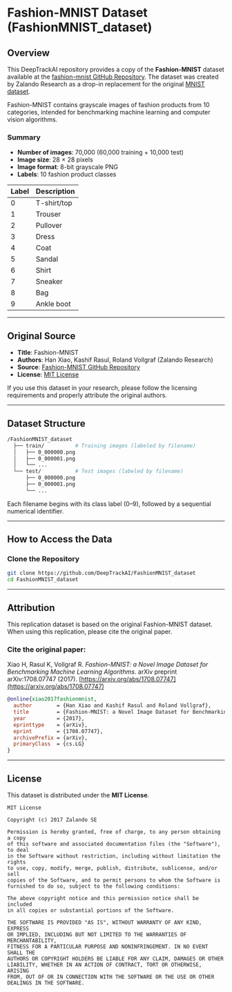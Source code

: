 # Fashion-MNIST Dataset (FashionMNIST_dataset)

## Overview

This DeepTrackAI repository provides a copy of the **Fashion-MNIST** dataset available at the [fashion-mnist GitHub Repository](https://github.com/zalandoresearch/fashion-mnist). The dataset was created by Zalando Research as a drop-in replacement for the original [MNIST dataset](http://yann.lecun.com/exdb/mnist/).  

Fashion-MNIST contains grayscale images of fashion products from 10 categories, intended for benchmarking machine learning and computer vision algorithms.

### Summary
- **Number of images**: 70,000 (60,000 training + 10,000 test)  
- **Image size**: 28 × 28 pixels
- **Image format**: 8-bit grayscale PNG
- **Labels**: 10 fashion product classes
  
| Label | Description |
|-------|-------------|
| 0     | T-shirt/top |
| 1     | Trouser     |
| 2     | Pullover    |
| 3     | Dress       |
| 4     | Coat        |
| 5     | Sandal      |
| 6     | Shirt       |
| 7     | Sneaker     |
| 8     | Bag         |
| 9     | Ankle boot  |

---

## Original Source

- **Title**: Fashion-MNIST  
- **Authors**: Han Xiao, Kashif Rasul, Roland Vollgraf (Zalando Research)  
- **Source**: [Fashion-MNIST GitHub Repository](https://github.com/zalandoresearch/fashion-mnist)  
- **License**: [MIT License](https://github.com/zalandoresearch/fashion-mnist/blob/master/LICENSE)

If you use this dataset in your research, please follow the licensing requirements and properly attribute the original authors.

---

## Dataset Structure

```bash
/FashionMNIST_dataset   
  ├── train/          # Training images (labeled by filename)
  │   ├── 0_000000.png
  │   ├── 0_000001.png
  │   └── ...
  └── test/           # Test images (labeled by filename)
      ├── 0_000000.png
      ├── 0_000001.png
      └── ...

```

Each filename begins with its class label (0–9), followed by a sequential numerical identifier.

---

## How to Access the Data

### Clone the Repository
```bash
git clone https://github.com/DeepTrackAI/FashionMNIST_dataset
cd FashionMNIST_dataset
```

---

## Attribution

This replication dataset is based on the original Fashion-MNIST dataset. When using this replication, please cite the original paper.

### Cite the original paper:
Xiao H, Rasul K, Vollgraf R. *Fashion-MNIST: a Novel Image Dataset for Benchmarking Machine Learning Algorithms*. arXiv preprint arXiv:1708.07747 (2017). [https://arxiv.org/abs/1708.07747](https://arxiv.org/abs/1708.07747)

```bibtex
@online{xiao2017fashionmnist,
  author        = {Han Xiao and Kashif Rasul and Roland Vollgraf},
  title         = {Fashion-MNIST: a Novel Image Dataset for Benchmarking Machine Learning Algorithms},
  year          = {2017},
  eprinttype    = {arXiv},
  eprint        = {1708.07747},
  archivePrefix = {arXiv},
  primaryClass  = {cs.LG}
}
```

---

## License

This dataset is distributed under the **MIT License**.  

```
MIT License

Copyright (c) 2017 Zalando SE

Permission is hereby granted, free of charge, to any person obtaining a copy
of this software and associated documentation files (the "Software"), to deal
in the Software without restriction, including without limitation the rights
to use, copy, modify, merge, publish, distribute, sublicense, and/or sell
copies of the Software, and to permit persons to whom the Software is
furnished to do so, subject to the following conditions:

The above copyright notice and this permission notice shall be included
in all copies or substantial portions of the Software.

THE SOFTWARE IS PROVIDED "AS IS", WITHOUT WARRANTY OF ANY KIND, EXPRESS
OR IMPLIED, INCLUDING BUT NOT LIMITED TO THE WARRANTIES OF MERCHANTABILITY,
FITNESS FOR A PARTICULAR PURPOSE AND NONINFRINGEMENT. IN NO EVENT SHALL THE
AUTHORS OR COPYRIGHT HOLDERS BE LIABLE FOR ANY CLAIM, DAMAGES OR OTHER
LIABILITY, WHETHER IN AN ACTION OF CONTRACT, TORT OR OTHERWISE, ARISING
FROM, OUT OF OR IN CONNECTION WITH THE SOFTWARE OR THE USE OR OTHER
DEALINGS IN THE SOFTWARE.
```

